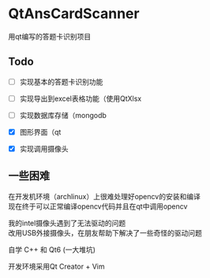 # QtAnsCardScanner

用qt编写的答题卡识别项目

## Todo

- [ ] 实现基本的答题卡识别功能
- [ ] 实现导出到excel表格功能（使用QtXlsx
- [ ] 实现数据库存储（mongodb
- [x] 图形界面（qt
- [x] 实现调用摄像头


## 一些困难

在开发机环境（archlinux）上很难处理好opencv的安装和编译  
现在终于可以正常编译opencv代码并且在qt中调用opencv  

我的intel摄像头遇到了无法驱动的问题  
改用USB外接摄像头，在朋友帮助下解决了一些奇怪的驱动问题  

自学 C++ 和 Qt6 (一大堆坑)  

开发环境采用Qt Creator + Vim  


